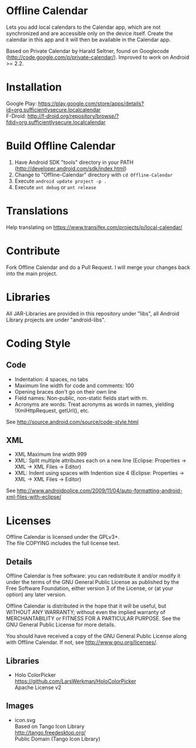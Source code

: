 # Offline Calendar

Lets you add local calendars to the Calendar app, which are not synchronized and are accessible only on the device itself.
Create the calendar in this app and it will then be available in the Calendar app.

Based on Private Calendar by Harald Seltner, found on Googlecode (http://code.google.com/p/private-calendar/). Improved to work on Android >= 2.2.

# Installation

Google Play: https://play.google.com/store/apps/details?id=org.sufficientlysecure.localcalendar  
F-Droid: http://f-droid.org/repository/browse/?fdid=org.sufficientlysecure.localcalendar

# Build Offline Calendar

1. Have Android SDK "tools" directory in your PATH (http://developer.android.com/sdk/index.html)
2. Change to "Offline-Calendar" directory with ``cd Offline-Calendar``
3. Execute ``android update project -p .``
4. Execute ``ant debug`` or ``ant release``

# Translations

Help translating on https://www.transifex.com/projects/p/local-calendar/

# Contribute

Fork Offline Calendar and do a Pull Request. I will merge your changes back into the main project.

# Libraries

All JAR-Libraries are provided in this repository under "libs", all Android Library projects are under "android-libs".

# Coding Style

## Code
* Indentation: 4 spaces, no tabs
* Maximum line width for code and comments: 100
* Opening braces don't go on their own line
* Field names: Non-public, non-static fields start with m.
* Acronyms are words: Treat acronyms as words in names, yielding !XmlHttpRequest, getUrl(), etc.

See http://source.android.com/source/code-style.html

## XML
* XML Maximum line width 999
* XML: Split multiple attributes each on a new line (Eclipse: Properties -> XML -> XML Files -> Editor)
* XML: Indent using spaces with Indention size 4 (Eclipse: Properties -> XML -> XML Files -> Editor)

See http://www.androidpolice.com/2009/11/04/auto-formatting-android-xml-files-with-eclipse/

# Licenses
Offline Calendar is licensed under the GPLv3+.  
The file COPYING includes the full license text.

## Details
Offline Calendar is free software: you can redistribute it and/or modify
it under the terms of the GNU General Public License as published by
the Free Software Foundation, either version 3 of the License, or
(at your option) any later version.

Offline Calendar is distributed in the hope that it will be useful,
but WITHOUT ANY WARRANTY; without even the implied warranty of
MERCHANTABILITY or FITNESS FOR A PARTICULAR PURPOSE.  See the
GNU General Public License for more details.

You should have received a copy of the GNU General Public License
along with Offline Calendar.  If not, see <http://www.gnu.org/licenses/>.

## Libraries

* Holo ColorPicker  
  https://github.com/LarsWerkman/HoloColorPicker  
  Apache License v2

## Images

* icon.svg  
  Based on Tango Icon Library  
  http://tango.freedesktop.org/  
  Public Domain (Tango Icon Library)